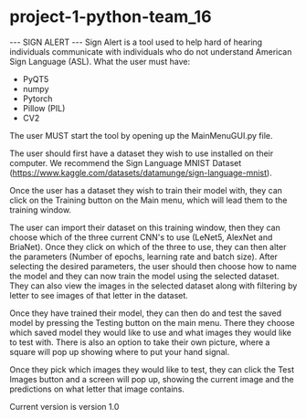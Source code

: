 # project-1-python-team_16

--- SIGN ALERT ---
Sign Alert is a tool used to help hard of hearing individuals communicate with individuals who do not understand American Sign Language (ASL).
What the user must have:
- PyQT5
- numpy
- Pytorch
- Pillow (PIL)
- CV2

The user MUST start the tool by opening up the MainMenuGUI.py file.

The user should first have a dataset they wish to use installed on their computer.
We recommend the Sign Language MNIST Dataset (https://www.kaggle.com/datasets/datamunge/sign-language-mnist).

Once the user has a dataset they wish to train their model with, they can click on the Training button on the Main menu, which will lead them to the training window.

The user can import their dataset on this training window, then they can choose which of the three current CNN's to use (LeNet5, AlexNet and BriaNet). Once they click on which of the three to use, they can then alter the parameters (Number of epochs, learning rate and batch size).
After selecting the desired parameters, the user should then choose how to name the model and they can now train the model using the selected dataset. They can also view the images in the selected dataset along with filtering by letter to see images of that letter in the dataset.

Once they have trained their model, they can then do and test the saved model by pressing the Testing button on the main menu. There they choose which saved model they would like to use and what images they would like to test with. There is also an option to take their own picture, where a square will pop up showing where to put your hand signal.

Once they pick which images they would like to test, they can click the Test Images button and a screen will pop up, showing the current image and the predictions on what letter that image contains.

Current version is version 1.0
